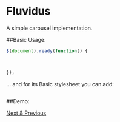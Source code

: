 Fluvidus
========

A simple carousel implementation.

##Basic Usage:



```javascript
$(document).ready(function() {



});
```

... and for its Basic stylesheet you can add:

```html

```

##Demo:

[Next & Previous](http://mugetsu.github.io/)

